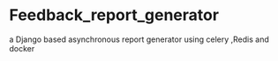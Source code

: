 # Feedback_report_generator
a Django based asynchronous report generator using celery ,Redis and docker
